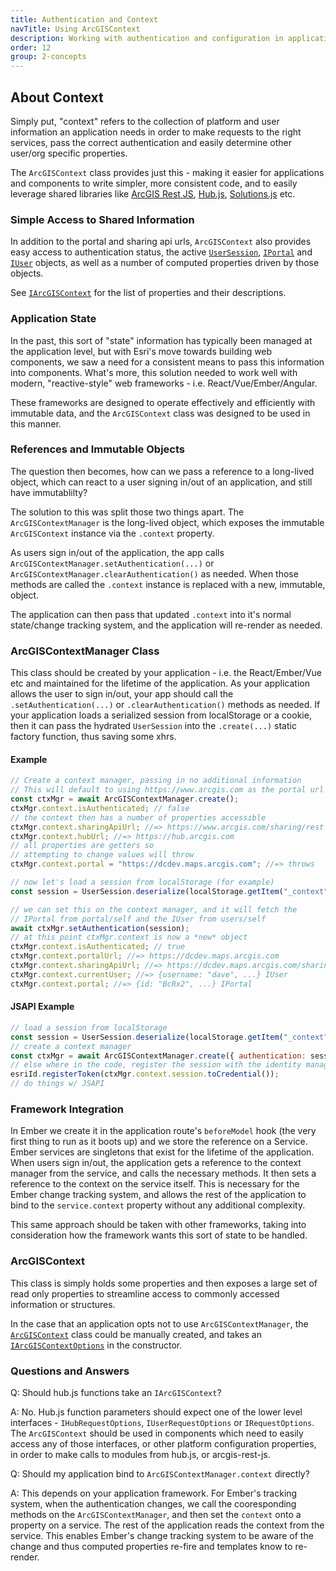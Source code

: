 ```yaml
---
title: Authentication and Context
navTitle: Using ArcGISContext
description: Working with authentication and configuration in applications, components and modules
order: 12
group: 2-concepts
---
```


## About Context

Simply put, "context" refers to the collection of platform and user information an application needs in order to make requests to the right services, pass the correct authentication and easily determine other user/org specific properties.

The `ArcGISContext` class provides just this - making it easier for applications and components to write simpler, more consistent code, and to easily leverage shared libraries like [ArcGIS Rest JS](https://esri.github.io/arcgis-rest-js/), [Hub.js](https://esri.github.io/hub.js/), [Solutions.js](https://github.com/Esri/solution.js) etc.

### Simple Access to Shared Information

In addition to the portal and sharing api urls, `ArcGISContext` also provides easy access to authentication status, the active [`UserSession`](https://esri.github.io/arcgis-rest-js/api/auth/UserSession/), [`IPortal`](https://esri.github.io/arcgis-rest-js/api/portal/IPortal/) and [`IUser`](https://esri.github.io/arcgis-rest-js/api/types/IUser/) objects, as well as a number of computed properties driven by those objects.

See [`IArcGISContext`](/hub.js/api/common/IArcGISContext) for the list of properties and their descriptions.

### Application State

In the past, this sort of "state" information has typically been managed at the application level, but with Esri's move towards building web components, we saw a need for a consistent means to pass this information into components. What's more, this solution needed to work well with modern, "reactive-style" web frameworks - i.e. React/Vue/Ember/Angular.

These frameworks are designed to operate effectively and efficiently with immutable data, and the `ArcGISContext` class was designed to be used in this manner.

### References and Immutable Objects

The question then becomes, how can we pass a reference to a long-lived object, which can react to a user signing in/out of an application, and still have immutablilty?

The solution to this was split those two things apart. The `ArcGISContextManager` is the long-lived object, which exposes the immutable `ArcGISContext` instance via the `.context` property.

As users sign in/out of the application, the app calls `ArcGISContextManager.setAuthentication(...)` or `ArcGISContextManager.clearAuthentication()` as needed. When those methods are called the `.context` instance is replaced with a new, immutable, object.

The application can then pass that updated `.context` into it's normal state/change tracking system, and the application will re-render as needed.

### ArcGISContextManager Class

This class should be created by your application - i.e. the React/Ember/Vue etc and maintained for the lifetime of the application. As your application allows the user to sign in/out, your app should call the `.setAuthentication(...)` or `.clearAuthentication()` methods as needed. If your application loads a serialized session from localStorage or a cookie, then it can pass the hydrated `UserSession` into the `.create(...)` static factory function, thus saving some xhrs.

#### Example

```js
// Create a context manager, passing in no additional information
// This will default to using https://www.arcgis.com as the portal url
const ctxMgr = await ArcGISContextManager.create();
ctxMgr.context.isAuthenticated; // false
// the context then has a number of properties accessible
ctxMgr.context.sharingApiUrl; //=> https://www.arcgis.com/sharing/rest
ctxMgr.context.hubUrl; //=> https://hub.arcgis.com
// all properties are getters so
// attempting to change values will throw
ctxMgr.context.portal = "https://dcdev.maps.arcgis.com"; //=> throws

// now let's load a session from localStorage (for example)
const session = UserSession.deserialize(localStorage.getItem("_context"));

// we can set this on the context manager, and it will fetch the
// IPortal from portal/self and the IUser from users/self
await ctxMgr.setAuthentication(session);
// at this point ctxMgr.context is now a *new* object
ctxMgr.context.isAuthenticated; // true
ctxMgr.context.portalUrl; //=> https://dcdev.maps.arcgis.com
ctxMgr.context.sharingApiUrl; //=> https://dcdev.maps.arcgis.com/sharing/rest
ctxMgr.context.currentUser; //=> {username: "dave", ...} IUser
ctxMgr.context.portal; //=> {id: "BcRx2", ...} IPortal
```

#### JSAPI Example

```js
// load a session from localStorage
const session = UserSession.deserialize(localStorage.getItem("_context"));
// create a context manager
const ctxMgr = await ArcGISContextManager.create({ authentication: session });
// else where in the code, register the session with the identity manager
esriId.registerToken(ctxMgr.context.session.toCredential());
// do things w/ JSAPI
```

### Framework Integration

In Ember we create it in the application route's `beforeModel` hook (the very first thing to run as it boots up) and we store the reference on a Service. Ember services are singletons that exist for the lifetime of the application. When users sign in/out, the application gets a reference to the context manager from the service, and calls the necessary methods. It then sets a reference to the context on the service itself. This is necessary for the Ember change tracking system, and allows the rest of the application to bind to the `service.context` property without any additional complexity.

This same approach should be taken with other frameworks, taking into consideration how the framework wants this sort of state to be handled.

### ArcGISContext

This class is simply holds some properties and then exposes a large set of read only properties to streamline access to commonly accessed information or structures.

In the case that an application opts not to use `ArcGISContextManager`, the [`ArcGISContext`](https://esri.github.io/hub.js/api/common/ArcGISContext/) class could be manually created, and takes an [`IArcGISContextOptions`](https://esri.github.io/hub.js/api/common/IArcGISContextOptions/) in the constructor.

### Questions and Answers

Q: Should hub.js functions take an `IArcGISContext`?

A: No. Hub.js function parameters should expect one of the lower level interfaces - `IHubRequestOptions`, `IUserRequestOptions` or `IRequestOptions`. The `ArcGISContext` should be used in components which need to easily access any of those interfaces, or other platform configuration properties, in order to make calls to modules from hub.js, or arcgis-rest-js.

Q: Should my application bind to `ArcGISContextManager.context` directly?

A: This depends on your application framework. For Ember's tracking system, when the authentication changes, we call the cooresponding methods on the `ArcGISContextManager`, and then set the `context` onto a property on a service. The rest of the application reads the context from the service. This enables Ember's change tracking system to be aware of the change and thus computed properties re-fire and templates know to re-render.

